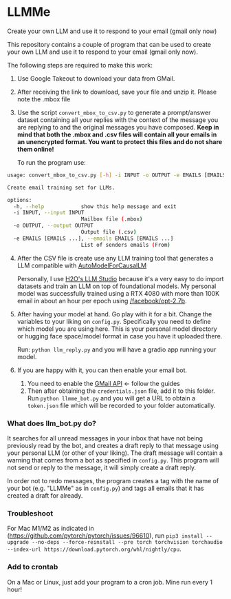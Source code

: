 # LLMMe
Create your own LLM and use it to respond to your email (gmail only now)

This repository contains a couple of program that can be used to create your own LLM and use it to respond to your email (gmail only now).

The following steps are required to make this work:
1. Use Google Takeout to download your data from GMail.
2. After receiving the link to download, save your file and unzip it. Please note the .mbox file
4. Use the script `convert_mbox_to_csv.py` to generate a prompt/answer dataset containing all your replies with the context of the message you are replying to and the original messages you have composed. **Keep in mind that both the .mbox and .csv files will contain all your emails in an unencrypted format. You want to protect this files and do not share them online!**
   
    To run the program use: 
```bash
usage: convert_mbox_to_csv.py [-h] -i INPUT -o OUTPUT -e EMAILS [EMAILS ...]

Create email training set for LLMs.

options:
  -h, --help            show this help message and exit
  -i INPUT, --input INPUT
                        Mailbox file (.mbox)
  -o OUTPUT, --output OUTPUT
                        Output file (.csv)
  -e EMAILS [EMAILS ...], --emails EMAILS [EMAILS ...]
                        List of senders emails (From)
```

4. After the CSV file is create use any LLM training tool that generates a LLM compatible with [AutoModelForCausalLM](https://huggingface.co/transformers/v3.5.1/model_doc/auto.html#automodelforcausallm)

    Personally, I use [H2O's LLM Studio](https://github.com/h2oai/h2o-llmstudio) because it's a very easy to do import datasets and train an LLM on top of foundational models. 
    My personal model was successfully trained using a RTX 4080 with more than 100K email in about an hour per epoch using [/facebook/opt-2.7b](https://huggingface.co/facebook/opt-2.7b).
5. After having your model at hand. Go play with it for a bit. Change the variables to your liking on `config.py`. Specifically you need to define which model you are using here. This is your personal model directory or hugging face space/model format in case you have it uploaded there.

    Run: `python llm_reply.py` and you will have a gradio app running your model.
6. If you are happy with it, you can then enable your email bot.
   1. You need to enable the [GMail API](https://developers.google.com/gmail/api/quickstart/python) <- follow the guides
   2. Then after obtaining the `credentials.json` file, add it to this folder. Run `python llmme_bot.py` and you will get a URL to obtain a `token.json` file which will be recorded to your folder automatically.
   
### What does llm_bot.py do?

It searches for all unread messages in your inbox that have not being previously read by the bot, and creates a draft reply to that message using your personal LLM (or other of your liking). The draft message will contain a warning that comes from a bot as specified in `config.py`. This program will not send or reply to the message, it will simply create a draft reply.

In order not to redo messages, the program creates a tag with the name of your bot (e.g. "LLMMe" as in `config.py`) and tags all emails that it has created a draft for already. 

### Troubleshoot

For Mac M1/M2 as indicated in (https://github.com/pytorch/pytorch/issues/96610), run `pip3 install --upgrade --no-deps --force-reinstall --pre torch torchvision torchaudio --index-url https://download.pytorch.org/whl/nightly/cpu`.

### Add to crontab

On a Mac or Linux, just add your program to a cron job. Mine run every 1 hour!